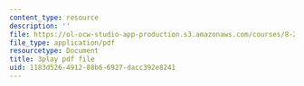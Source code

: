 ```yaml
---
content_type: resource
description: ''
file: https://ol-ocw-studio-app-production.s3.amazonaws.com/courses/8-20-introduction-to-special-relativity-january-iap-2021/1183d526491288b66927dacc392e8241_96RHvPVlxN8.pdf
file_type: application/pdf
resourcetype: Document
title: 3play pdf file
uid: 1183d526-4912-88b6-6927-dacc392e8241
---
```

